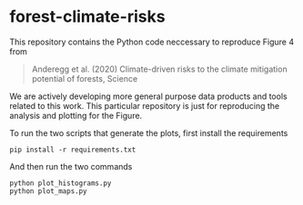 # forest-climate-risks

This repository contains the Python code neccessary to reproduce Figure 4 from

> Anderegg et al. (2020) Climate-driven risks to the climate mitigation potential of forests, Science

We are actively developing more general purpose data products and tools related to this work. This particular repository is just for reproducing the analysis and plotting for the Figure.

To run the two scripts that generate the plots, first install the requirements

```
pip install -r requirements.txt
```

And then run the two commands

```
python plot_histograms.py
python plot_maps.py
```



